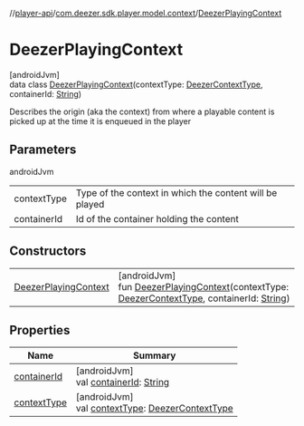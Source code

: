 //[player-api](../../../index.md)/[com.deezer.sdk.player.model.context](../index.md)/[DeezerPlayingContext](index.md)

# DeezerPlayingContext

[androidJvm]\
data class [DeezerPlayingContext](index.md)(contextType: [DeezerContextType](../-deezer-context-type/index.md), containerId: [String](https://kotlinlang.org/api/latest/jvm/stdlib/kotlin/-string/index.html))

Describes the origin (aka the context) from where a playable content is picked up at the time it is enqueued in the player

## Parameters

androidJvm

|             |                                                         |
| ----------- | ------------------------------------------------------- |
| contextType | Type of the context in which the content will be played |
| containerId | Id of the container holding the content                 |

## Constructors

|                                                    |                                                                                                                                                                                                                                            |
| -------------------------------------------------- | ------------------------------------------------------------------------------------------------------------------------------------------------------------------------------------------------------------------------------------------ |
| [DeezerPlayingContext](-deezer-playing-context.md) | [androidJvm]<br/>fun [DeezerPlayingContext](-deezer-playing-context.md)(contextType: [DeezerContextType](../-deezer-context-type/index.md), containerId: [String](https://kotlinlang.org/api/latest/jvm/stdlib/kotlin/-string/index.html)) |

## Properties

| Name                           | Summary                                                                                                                               |
| ------------------------------ | ------------------------------------------------------------------------------------------------------------------------------------- |
| [containerId](container-id.md) | [androidJvm]<br/>val [containerId](container-id.md): [String](https://kotlinlang.org/api/latest/jvm/stdlib/kotlin/-string/index.html) |
| [contextType](context-type.md) | [androidJvm]<br/>val [contextType](context-type.md): [DeezerContextType](../-deezer-context-type/index.md)                            |
